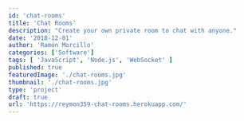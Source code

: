 ```yaml
---
id: 'chat-rooms'
title: 'Chat Rooms'
description: "Create your own private room to chat with anyone."
date: '2018-12-01'
author: 'Ramón Morcillo'
categories: ['Software']
tags: [ 'JavaScript', 'Node.js', 'WebSocket' ]
published: true
featuredImage: './chat-rooms.jpg'
thumbnail: './chat-rooms.jpg'
type: 'project'
draft: true
url: 'https://reymon359-chat-rooms.herokuapp.com/'
---
```

